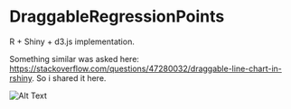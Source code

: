 # DraggableRegressionPoints
R + Shiny + d3.js implementation.

Something similar was asked here: https://stackoverflow.com/questions/47280032/draggable-line-chart-in-rshiny.
So i shared it here.

![Alt Text](https://github.com/Timag/DraggableRegressionPoints/blob/master/stackoverflow.gif)
